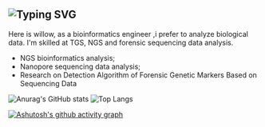 ## ![Typing SVG](https://readme-typing-svg.demolab.com/?lines=Hi+there+👋;Here+is+willow+😄🎉🍾🎈)

Here is willow, as a bioinformatics engineer ,i prefer to analyze biological data. I'm skilled at TGS, NGS and forensic sequencing data analysis.
* NGS bioinformatics analysis;
* Nanopore sequencing data analysis;
* Research on Detection Algorithm of Forensic Genetic Markers Based on Sequencing Data

![Anurag's GitHub stats](https://github-readme-stats.vercel.app/api?username=willow2333)
![Top Langs](https://github-readme-stats.vercel.app/api/top-langs/?username=willow2333)



[![Ashutosh's github activity graph](https://github-readme-activity-graph.vercel.app/graph?username=willow2333&theme=github-light)](https://github.com/ashutosh00710/github-readme-activity-graph)


<!--
**willow2333/willow2333** is a ✨ _special_ ✨ repository because its `README.md` (this file) appears on your GitHub profile.

Here are some ideas to get you started:

- 🔭 I’m currently working on ...
- 🌱 I’m currently learning ...
- 👯 I’m looking to collaborate on ...
- 🤔 I’m looking for help with ...
- 💬 Ask me about ...
- 📫 How to reach me: ...
- 😄 Pronouns: ...
- ⚡ Fun fact: ...
-->
